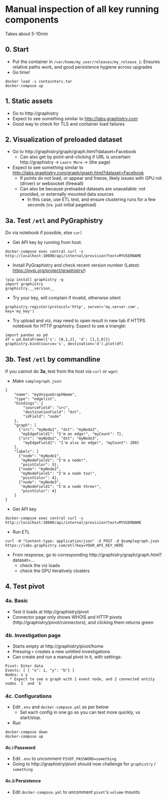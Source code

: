 # Manual inspection of all key running components

Takes about 5-10min

## 0. Start

* Put the container in `/var/home/my_user/releases/my_release_1`: Ensures relative paths work, and good persistence hygiene across upgrades
* Go time!
```
docker load -i containters.tar
docker-compose up
```

## 1. Static assets

* Go to http://graphistry
* Expect to see something similar to http://labs.graphistry.com
* Good way to check for TLS and container load failures

## 2. Visualization of preloaded dataset 

* Go to http://graphistry/graph/graph.html?dataset=Facebook
  * Can also get by point-and-clicking if URL is uncertain: http://graphistry -> `Learn More` -> (the page)
* Expect to see something similar to http://labs.graphistry.com/graph/graph.html?dataset=Facebook
  * If points do not load, or appear and freeze, likely issues with GPU init (driver) or websocket (firewall)
  * Can also be because preloaded datasets are unavailable: not provided, or externally mounted data sources
    * In this case, use ETL test, and ensure clustering runs for a few seconds (vs. just initial pageload)
  
## 3a. Test `/etl` and PyGraphistry

Do via notebook if possible, else `curl`

* Get API key by running from host:

```
docker-compose exec central curl -s http://localhost:10000/api/internal/provision?text=MYUSERNAME
```

* Install PyGraphistry and check recent version number (Latest: https://pypi.org/project/graphistry/)

```
!pip install graphistry -q
import graphistry
graphistry.__version__
```

* Try your key, will complain if invalid, otherwise silent

```
graphistry.register(protocol='http', server='my.server.com', key='my_key')
```

* Try upload and viz, may need to open result in new tab if HTTPS notebook for HTTP graphistry. Expect to see a triangle:

```
import pandas as pd
df = pd.DataFrame({'s': [0,1,2], 'd': [1,2,0]})
graphistry.bind(source='s', destination='d').plot(df)
```

## 3b. Test `/etl` by commandline

If you cannot do **3a**, test from the host via `curl` or `wget`:

* Make `samplegraph.json`:

```
{
    "name": "myUniqueGraphName",
    "type": "edgelist",
    "bindings": {
        "sourceField": "src",
        "destinationField": "dst",
        "idField": "node"
    },
    "graph": [
      {"src": "myNode1", "dst": "myNode2",
       "myEdgeField1": "I'm an edge!", "myCount": 7},
      {"src": "myNode2", "dst": "myNode3",
        "myEdgeField1": "I'm also an edge!", "myCount": 200}
    ],
    "labels": [
      {"node": "myNode1",
       "myNodeField1": "I'm a node!",
       "pointColor": 5},
      {"node": "myNode2",
       "myNodeField1": "I'm a node too!",
       "pointColor": 4},
      {"node": "myNode3",
       "myNodeField1": "I'm a node three!",
       "pointColor": 4}
    ]
}
```

* Get API key

```
docker-compose exec central curl -s http://localhost:10000/api/internal/provision?text=MYUSERNAME
```

* Run ETL

```
curl -H "Content-type: application/json" -X POST -d @samplegraph.json https://labs.graphistry.com/etl?key=YOUR_API_KEY_HERE
```

* From response, go to corresponding http://graphistry/graph/graph.html?dataset=... 
  * check the viz loads 
  * check the GPU iteratively clusters


## 4. Test pivot

### 4a. Basic
* Test it loads at http://graphistry/pivot
* Connector page only shows WHOIS and HTTP pivots (http://graphistry/pivot/connectors), and clicking them returns green

### 4b. Investigation page

* Starts empty at http://graphistry/pivot/home
* Pressing `+` creates a new untitled investigations
* Can create and run a manual pivot in it, with settings:
```
Pivot: Enter data
Events: [ { "x": 1, "y": "b"} ]
Nodes: x y
  * Expect to see a graph with 1 event node, and 2 connected entity nodes `1` and `b`
```

### 4c. Configurations

* Edit `.env` and `docker-compose.yml` as per below
  * Set each config in one go so you can test more quickly, vs start/stop. 
* Run
```
docker-compose down
docker-compose up
```

#### 4c.i Password

* Edit `.env` to uncomment `PIVOT_PASSWORD=something`
* Going to http://graphistry/pivot should now challenge for `graphistry` / `something`

#### 4c.ii Persistence

* Edit `docker-compose.yml` to uncomment `pivot`'s `volume` mounts


